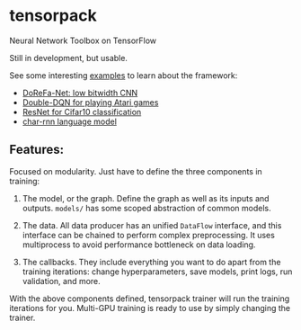 # tensorpack
Neural Network Toolbox on TensorFlow

Still in development, but usable.

See some interesting [examples](https://github.com/ppwwyyxx/tensorpack/tree/master/examples) to learn about the framework:

+ [DoReFa-Net: low bitwidth CNN](https://github.com/ppwwyyxx/tensorpack/tree/master/examples/DoReFa-Net)
+ [Double-DQN for playing Atari games](https://github.com/ppwwyyxx/tensorpack/tree/master/examples/Atari2600)
+ [ResNet for Cifar10 classification](https://github.com/ppwwyyxx/tensorpack/tree/master/examples/ResNet)
+ [char-rnn language model](https://github.com/ppwwyyxx/tensorpack/tree/master/examples/char-rnn)

## Features:

Focused on modularity. Just have to define the three components in training:

1. The model, or the graph. Define the graph as well as its inputs and outputs. `models/` has some scoped abstraction of common models.

2. The data. All data producer has an unified `DataFlow` interface, and this interface can be chained
	 to perform complex preprocessing. It uses multiprocess to avoid performance bottleneck on data
	 loading.

3. The callbacks. They include everything you want to do apart from the training iterations:
	change hyperparameters, save models, print logs, run validation, and more.

With the above components defined, tensorpack trainer will run the training iterations for you.
Multi-GPU training is ready to use by simply changing the trainer.
